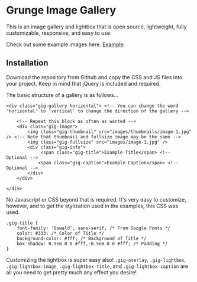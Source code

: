 # Grunge Image Gallery

This is an image gallery and lightbox that is open source, lightweight, fully customizable, responsive, and easy to use.

Check out some example images here. [Example](https://imgur.com/a/KWamHGW).

## Installation

Download the repository from Github and copy the CSS and JS files into your project. Keep in mind that jQuery is included and required.

The basic structure of a gallery is as follows...

```
<div class="gig-gallery horizontal"> <!-- You can change the word 'horizontal' to 'vertical' to change the direction of the gallery -->

    <!-- Repeat this block as often as wanted -->
    <div class="gig-image">
        <img class="gig-thumbnail" src="images/thumbnails/image-1.jpg" /> <!-- Note that thumbnail and fullsize image may be the same -->
        <img class="gig-fullsize" src="images/image-1.jpg" />
        <div class="gig-info">
             <span class="gig-title">Example Title</span> <!-- Optional -->
            <span class="gig-caption">Example Caption</span> <!-- Optional -->
        </div>
    </div>

</div>
```

No Javascript or CSS beyond that is required. It's very easy to customize, however, and to get the stylization used in the examples, this CSS was used.


```
.gig-title {
    font-family: 'Oswald', sans-serif; /* From Google Fonts */
    color: #333; /* Color of Title */
    background-color: #fff; /* Background of Title */
    box-shadow: 0.5em 0 0 #fff,-0.5em 0 0 #fff; /* Padding */
}
```

Customizing the lightbox is super easy also! `.gig-overlay`, `.gig-lightbox`, `.gig-lightbox-image`,  `.gig-lightbox-title`, and `.gig-lightbox-caption` are all you need to get pretty much any effect you desire!
